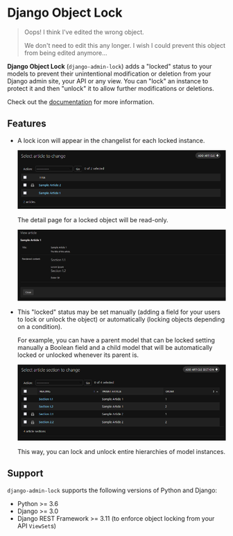 # Django Object Lock

>   Oops! I think I've edited the wrong object.
>   
>   We don't need to edit this any longer. I wish I could prevent this object from being edited anymore...

**Django Object Lock** (`django-admin-lock`) adds a "locked" status to your models to prevent their unintentional
modification or deletion from your Django admin site, your API or any view. You can "lock" an instance to protect it
and then "unlock" it to allow further modifications or deletions.

Check out the [documentation](https://django-object-lock.readthedocs.io/) for more information.

## Features

*   A lock icon will appear in the changelist for each locked instance.

    ![Locked articles](docs/images/example-article.png)

    The detail page for a locked object will be read-only.

    ![Locked article detail](docs/images/example-article-detail.png)

*   This "locked" status may be set manually (adding a field for your users to lock or unlock the object) or
    automatically (locking objects depending on a condition).

    For example, you can have a parent model that can be locked setting manually a Boolean field and a child model
    that will be automatically locked or unlocked whenever its parent is.

    ![Locked article sections](docs/images/example-article-section.png)

    This way, you can lock and unlock entire hierarchies of model instances.

## Support

`django-admin-lock` supports the following versions of Python and Django:

*   Python >= 3.6
*   Django >= 3.0
*   Django REST Framework >= 3.11 (to enforce object locking from your API `ViewSet`s)
